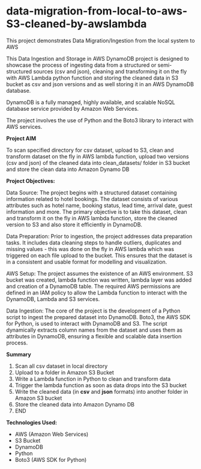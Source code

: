 # data-migration-from-local-to-aws-S3-cleaned-by-awslambda
This project demonstrates Data Migration/Ingestion from the local system to AWS

This Data Ingestion and Storage in AWS DynamoDB project is designed to showcase the process of ingesting data from a structured or semi-structured sources (csv and json), cleaning and transforming it on the fly with AWS Lambda python function and storing the cleaned data in S3 bucket as csv and json versions and as well storing it in an AWS DynamoDB database. 

DynamoDB is a fully managed, highly available, and scalable NoSQL database service provided by Amazon Web Services. 

The project involves the use of Python and the Boto3 library to interact with AWS services.

**Project AIM**

To scan specified directory for csv dataset, upload to S3, clean and transform dataset on the fly in AWS lambda function, upload two versions (csv and json) of the cleaned data into clean_datasets/ folder in S3 bucket and store the clean data into Amazon Dynamo DB


**Project Objectives:**

Data Source: The project begins with a structured dataset containing information related to hotel bookings. The dataset consists of various attributes such as hotel name, booking status, lead time, arrival date, guest information and more. The primary objective is to take this dataset, clean and transform it on the fly in AWS lambda function, store the cleaned version to S3 and also store it efficiently in DynamoDB.

Data Preparation: Prior to ingestion, the project addresses data preparation tasks. It includes data cleaning steps to handle outliers, duplicates and missing values - this was done on the fly in AWS lambda which was triggered on each file upload to the bucket. This ensures that the dataset is in a consistent and usable format for modelling and visualization.

AWS Setup: The project assumes the existence of an AWS environment. S3 bucket was created, lambda function was written, lambda layer was added and creation of a DynamoDB table. The required AWS permissions are defined in an IAM policy to allow the Lambda function to interact with the DynamoDB, Lambda and S3 services.

Data Ingestion: The core of the project is the development of a Python script to ingest the prepared dataset into DynamoDB. Boto3, the AWS SDK for Python, is used to interact with DynamoDB and S3. The script dynamically extracts column names from the dataset and uses them as attributes in DynamoDB, ensuring a flexible and scalable data insertion process.

**Summary**
1. Scan all csv dataset in local directory
2. Upload to a folder in Amazon S3 Bucket
3. Write a Lambda function in Python to clean and transform data
4. Trigger the lambda function as soon as data drops into the S3 bucket
5. Write the cleaned data (in **csv** and **json** formats) into another folder in Amazon S3 bucket
6. Store the cleaned data into Amazon Dynamo DB
7. END

   
**Technologies Used:**
- AWS (Amazon Web Services)
- S3 Bucket
- DynamoDB
- Python
- Boto3 (AWS SDK for Python)
